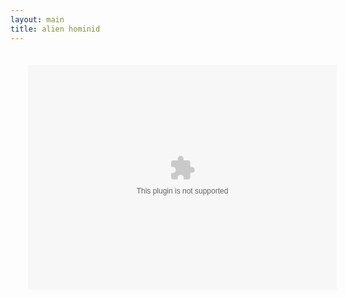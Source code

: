 ```yaml
---
layout: main
title: alien hominid
---
```


<embed src="alien_hominid.swf" width="550" height="400" style="-webkit-transform:scale(0.9);-moz-transform-scale(0.9);" allowfullscreen=""/>
<script src="../../roots/js/ruffle/ruffle.js"></script>
